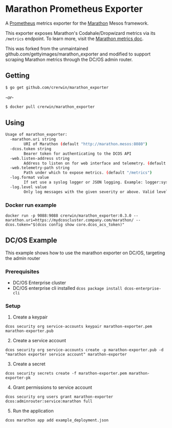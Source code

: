 # Marathon Prometheus Exporter

A [Prometheus](http://prometheus.io) metrics exporter for the [Marathon](https://mesosphere.github.io/marathon) Mesos framework.

This exporter exposes Marathon's Codahale/Dropwizard metrics via its `/metrics` endpoint. To learn more, visit the [Marathon metrics doc](http://mesosphere.github.io/marathon/docs/metrics.html).

This was forked from the unmaintained github.com/gettyimages/marathon_exporter and modified to support scraping Marathon metrics through the DC/OS admin router.

## Getting

```sh
$ go get github.com/crerwin/marathon_exporter
```

*\-or-*

```sh
$ docker pull crerwin/marathon_exporter
```

## Using

```sh
Usage of marathon_exporter:
  -marathon.uri string
        URI of Marathon (default "http://marathon.mesos:8080")
  -dcos.token string
        Bearer token for authenticating to the DCOS API
  -web.listen-address string
        Address to listen on for web interface and telemetry. (default ":9088")
  -web.telemetry-path string
        Path under which to expose metrics. (default "/metrics")
  -log.format value
        If set use a syslog logger or JSON logging. Example: logger:syslog?appname=bob&local=7 or logger:stdout?json=true. Defaults to stderr.
  -log.level value
        Only log messages with the given severity or above. Valid levels: [debug, info, warn, error, fatal]. (default info)
```

### Docker run example
```
docker run -p 9088:9088 crerwin/marathon_exporter:0.3.0 --marathon.uri=https://mydcoscluster.company.com/marathon/ --dcos.token="$(dcos config show core.dcos_acs_token)"
```
## DC/OS Example
This example shows how to use the marathon exporter on DC/OS, targeting the admin router
### Prerequisites
 - DC/OS Enterprise cluster
 - DC/OS enterprise cli installed `dcos package install dcos-enterprise-cli`
### Setup
1. Create a keypair
```
dcos security org service-accounts keypair marathon-exporter.pem marathon-exporter.pub
```
2. Create a service account
```
dcos security org service-accounts create -p marathon-exporter.pub -d "marathon exporter service account" marathon-exporter
```
3. Create a secret
```
dcos security secrets create -f marathon-exporter.pem marathon-exporter-pk
```
4. Grant permissions to service account
```
dcos security org users grant marathon-exporter dcos:adminrouter:service:marathon full
```
5. Run the application
```
dcos marathon app add example_deployment.json
```
